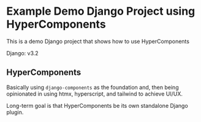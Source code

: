 # Example Demo Django Project using HyperComponents

This is a demo Django project that shows how to use HyperComponents

Django: v3.2

## HyperComponents

Basically using `django-components` as the foundation and, then being opinionated in using htmx, hyperscript, and tailwind to achieve UI/UX.

Long-term goal is that HyperComponents be its own standalone Django plugin.

